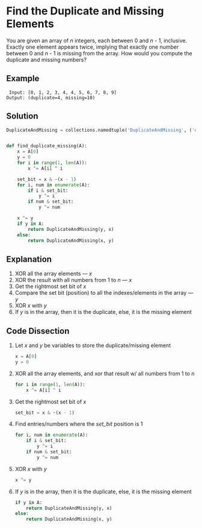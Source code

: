 # Find the Duplicate and Missing Elements
You are given an array of _n_ integers, each between 0 and _n_ - 1, inclusive. Exactly one element appears twice, implying that exactly one number between 0 and _n_ - 1 is missing from the array. How would you compute the duplicate and missing numbers?

## Example
```
 Input: [0, 1, 2, 3, 4, 4, 5, 6, 7, 8, 9]
Output: (duplicate=4, missing=10)
```

## Solution
```python
DuplicateAndMissing = collections.namedtuple('DuplicateAndMissing', ('duplicate', 'missing'))


def find_duplicate_missing(A):
    x = A[0]
    y = 0
    for i in range(1, len(A)):
        x ^= A[i] ^ i

    set_bit = x & ~(x - 1)
    for i, num in enumerate(A):
        if i & set_bit:
            y ^= i
        if num & set_bit:
            y ^= num

    x ^= y
    if y in A:
        return DuplicateAndMissing(y, x)
    else:
        return DuplicateAndMissing(x, y)
```

## Explanation
1. XOR all the array elements &mdash; _x_
2. XOR the result with all numbers from 1 to _n_ &mdash; _x_
3. Get the rightmost set bit of _x_
4. Compare the set bit (position) to all the indexes/elements in the array &mdash; _y_
5. XOR _x_ with _y_
6. If _y_ is in the array, then it is the duplicate, else, it is the missing element

## Code Dissection
1. Let _x_ and _y_ be variables to store the duplicate/missing element
    ```python
    x = A[0]
    y = 0
    ```
2. XOR all the array elements, and xor that result w/ all numbers from 1 to _n_
    ```python
    for i in range(1, len(A)):
        x ^= A[i] ^ i
    ```
3. Get the rightmost set bit of _x_
    ```python
    set_bit = x & ~(x - 1)
    ```
4. Find entries/numbers where the *set_bit* position is 1
    ```python
    for i, num in enumerate(A):
        if i & set_bit:
            y ^= i
        if num & set_bit:
            y ^= num
    ```
5. XOR _x_ with _y_
    ```python
    x ^= y
    ```
6. If _y_ is in the array, then it is the duplicate, else, it is the missing element
    ```python
    if y in A:
        return DuplicateAndMissing(y, x)
    else:
        return DuplicateAndMissing(x, y)
    ```